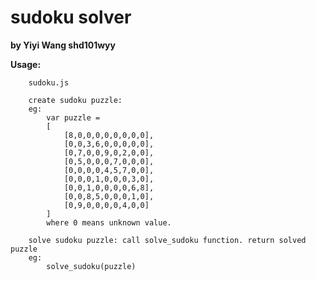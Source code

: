
<h1>sudoku solver </h1>
	<strong>by Yiyi Wang shd101wyy</strong>

<strong>Usage: </strong>
```
	sudoku.js

	create sudoku puzzle:
	eg:
		var puzzle = 
		[
			[8,0,0,0,0,0,0,0,0],
			[0,0,3,6,0,0,0,0,0],
			[0,7,0,0,9,0,2,0,0],
			[0,5,0,0,0,7,0,0,0],
			[0,0,0,0,4,5,7,0,0],
			[0,0,0,1,0,0,0,3,0],
			[0,0,1,0,0,0,0,6,8],
			[0,0,8,5,0,0,0,1,0],
			[0,9,0,0,0,0,4,0,0]
		]
		where 0 means unknown value.

	solve sudoku puzzle: call solve_sudoku function. return solved puzzle
	eg:
		solve_sudoku(puzzle)

```
